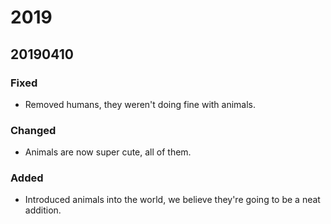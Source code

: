 # 2019

## 20190410

### Fixed

* Removed humans, they weren't doing fine with animals.

### Changed

* Animals are now super cute, all of them.

### Added

* Introduced animals into the world, we believe they're going to be a neat addition.





